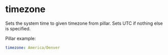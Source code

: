 timezone
========

Sets the system time to given timezone from pillar. Sets UTC if nothing else is specified.

Pillar example:

```yaml
timezone: America/Denver
```
